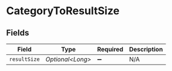 # CategoryToResultSize


## Fields

| Field              | Type               | Required           | Description        |
| ------------------ | ------------------ | ------------------ | ------------------ |
| `resultSize`       | *Optional\<Long>*  | :heavy_minus_sign: | N/A                |